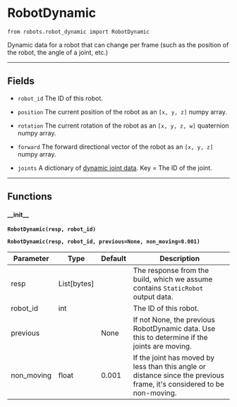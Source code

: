 # RobotDynamic

`from robots.robot_dynamic import RobotDynamic`

Dynamic data for a robot that can change per frame (such as the position of the robot, the angle of a joint, etc.)

***

## Fields

- `robot_id` The ID of this robot.

- `position` The current position of the robot as an `[x, y, z]` numpy array.

- `rotation` The current rotation of the robot as an `[x, y, z, w]` quaternion numpy array.

- `forward` The forward directional vector of the robot as an `[x, y, z]` numpy array.

- `joints` A dictionary of [dynamic joint data](joint_dynamic.md). Key = The ID of the joint.

***

## Functions

#### \_\_init\_\_

**`RobotDynamic(resp, robot_id)`**

**`RobotDynamic(resp, robot_id, previous=None, non_moving=0.001)`**

| Parameter | Type | Default | Description |
| --- | --- | --- | --- |
| resp |  List[bytes] |  | The response from the build, which we assume contains `StaticRobot` output data. |
| robot_id |  int |  | The ID of this robot. |
| previous |  | None | If not None, the previous RobotDynamic data. Use this to determine if the joints are moving. |
| non_moving |  float  | 0.001 | If the joint has moved by less than this angle or distance since the previous frame, it's considered to be non-moving. |

